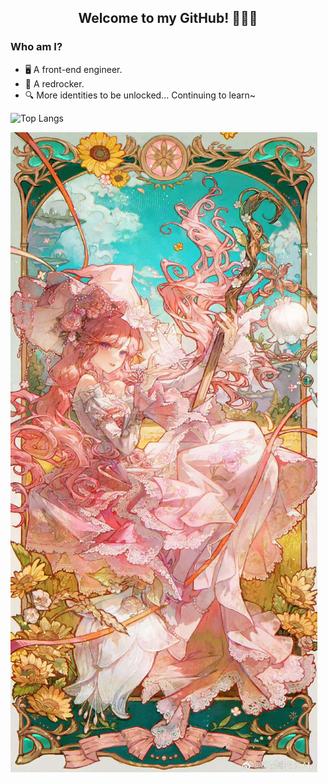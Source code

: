 <div id="title" align=center>

## Welcome to my GitHub! 🥳🥳🥳

</div>

### Who am I?

- 🖥 A front-end engineer.
- 🧱 A redrocker.
- 🔍 More identities to be unlocked... Continuing to learn~

![Top Langs](https://github-readme-stats.vercel.app/api/top-langs/?username=Susie0306&layout=compact)

![暖暖](image/暖暖.jpg)

